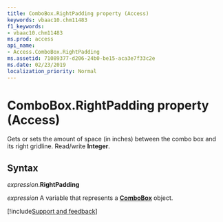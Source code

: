 ```yaml
---
title: ComboBox.RightPadding property (Access)
keywords: vbaac10.chm11483
f1_keywords:
- vbaac10.chm11483
ms.prod: access
api_name:
- Access.ComboBox.RightPadding
ms.assetid: 71089377-d206-24b0-be15-aca3e7f33c2e
ms.date: 02/23/2019
localization_priority: Normal
---
```



# ComboBox.RightPadding property (Access)

Gets or sets the amount of space (in inches) between the combo box and its right gridline. Read/write **Integer**.


## Syntax

_expression_.**RightPadding**

_expression_ A variable that represents a **[ComboBox](Access.ComboBox.md)** object.




[!include[Support and feedback](~/includes/feedback-boilerplate.md)]